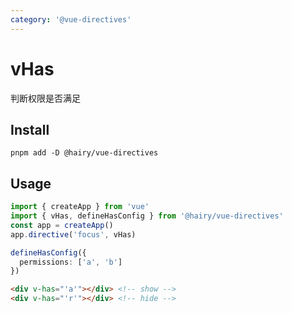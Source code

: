 ```yaml
---
category: '@vue-directives'
---
```


# vHas

判断权限是否满足

## Install

```
pnpm add -D @hairy/vue-directives
```

## Usage

```typescript
import { createApp } from 'vue'
import { vHas, defineHasConfig } from '@hairy/vue-directives'
const app = createApp()
app.directive('focus', vHas)

defineHasConfig({
  permissions: ['a', 'b']
})
```
```html
<div v-has="'a'"></div> <!-- show -->
<div v-has="'r'"></div> <!-- hide -->
```